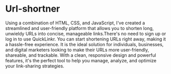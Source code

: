 # Url-shortner
Using a combination of HTML, CSS, and JavaScript, I've created a streamlined and user-friendly platform that allows you to shorten long, unwieldy URLs into concise, manageable links.There's no need to sign up or log in to use QuickLinkr. You can start shortening URLs right away, making it a hassle-free experience. It is the ideal solution for individuals, businesses, and digital marketers looking to make their URLs more user-friendly, shareable, and trackable. With a clean, responsive design and powerful features, it's the perfect tool to help you manage, analyze, and optimize your link-sharing strategies.
